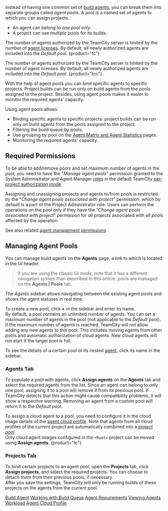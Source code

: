 [//]: # (title: Configuring Agent Pools)
[//]: # (auxiliary-id: Configuring Agent Pools;Agent Pools;Agent Pool)

Instead of having one common set of [build agents](build-agent.md), you can break them into separate groups called _agent pools_. A pool is a named set of agents to which you can assign projects.
* An agent can belong to _one pool only_.
* A project can use _multiple pools_ for its builds.

The number of agents authorized by the TeamCity server is limited by the number of [agent licenses](licensing-policy.md#Number+of+Agents). By default, all newly authorized agents are included into the _Default pool_.
{product="tc"}

The number of agents authorized by the TeamCity server is limited by the number of agent licenses. By default, all newly authorized agents are included into the _Default pool_.
{product="tcc"}

With the help of agent pools you can bind specific agents to specific projects. Project builds can be run only on build agents from the pools assigned to the project. Besides, using agent pools makes it easier to monitor the required agents' capacity.

Using agent pools allows:
* Binding specific agents to specific projects: project builds can be run only on build agents from the pools assigned to the project.
* Filtering the build queue by pools.
* Use grouping by pool on the [Agent Matrix and Agent Statistics](viewing-agents-workload.md) pages.
* Monitoring the required agents' capacity.

## Required Permissions

To be able to add/remove pools and set maximum number of agents in the pool, you need to have the "_Manage agent pools_" permission granted to the System Administrator and Agent Manager [roles](managing-roles-and-permissions.md) in the default TeamCity [per-project authorization mode](managing-roles-and-permissions.md#Per-Project+Authorization+Mode).

Assigning and unassigning projects and agents to/from pools is restricted by the "_Change agent pools associated with project_" permission, which by default is a part of the Project Administrator role. Users can perform the operations on the pool only if they have the "_Change agent pools associated with project_" permission for _all projects_ associated with _all pools_ affected by the operation.

See also related [agent management permissions](managing-roles-and-permissions.md#Project-level+Agent+Management+Permissions).

## Managing Agent Pools

You can manage build agents on the __Agents__ page, a link to which is located in the UI header.

>If you are using the classic UI mode, note that it has a different navigation system than described in this article: pools are managed on the __Agents | Pools__ tab.

The _Agents_ sidebar allows navigating between the existing agent pools and shows the agent statuses in real time.

To create a new pool, click __+__ in the sidebar and enter its name.  
By default, a pool contains an unlimited number of agents. You can set a maximum number of agents in the pool (not applicable to the _Default_ pool). If the maximum number of agents is reached, TeamСity will not allow adding any new agents to this pool. This includes moving agents from other pools and automatic authorization of cloud agents. New cloud agents will not start if the target pool is full.

To see the details of a certain pool or its nested [agent](viewing-build-agent-details.md), click its name in the sidebar.

### Agents Tab

To populate a pool with agents, click __Assign agents__ on the __Agents__ tab and select the required agents from the list. Since an agent can belong to only one pool, assigning it to a pool will remove it from its previous pool. If TeamCity detects that this action might cause compatibility problems, it will show a respective warning. Removing an agent from a custom pool will return it to the _Default_ pool.

To assign a cloud agent to a pool, you need to configure it in the cloud image details of the [agent cloud profile](agent-cloud-profile.md). Note that agents from all cloud profiles of the current project are automatically combined into a _[project pool](agent-cloud-profile.md#Adding+Agent+Image)_.  
Only cloud agent images configured in the `<Root>` project can be moved using __Assign agents__.
{product="tc"}

### Projects Tab

To bind certain projects to an agent pool, open the __Projects__ tab, click __Assign projects__, and select the required projects. You can choose to detach them from their previous pools, if necessary.  
After you save the settings, TeamCity will only be running builds of these projects on the agents from the current pool.

<seealso>
        <category ref="concepts">
            <a href="build-agent.md">Build Agent</a>
            <a href="working-with-build-queue.md">Working with Build Queue</a>
            <a href="agent-requirements.md">Agent Requirements</a>
        </category>
        <category ref="admin-guide">
            <a href="viewing-agents-workload.md">Viewing Agents Workload</a>
            <a href="agent-cloud-profile.md" product="tc">Agent Cloud Profile</a>
        </category>
</seealso>